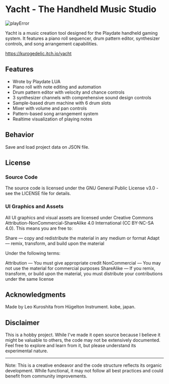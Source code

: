 # Yacht - The Handheld Music Studio

![playError](https://github.com/user-attachments/assets/907fee07-843b-4c3c-88b1-6a7b0c864eca)

Yacht is a music creation tool designed for the Playdate handheld gaming system. It features a piano roll sequencer, drum pattern editor, synthesizer controls, and song arrangement capabilities.

https://kurogedelic.itch.io/yacht

## Features

- Wrote by Playdate LUA
- Piano roll with note editing and automation
- Drum pattern editor with velocity and chance controls
- 3 synthesizer channels with comprehensive sound design controls
- Sample-based drum machine with 6 drum slots
- Mixer with volume and pan controls
- Pattern-based song arrangement system
- Realtime visualization of playing notes

## Behavior

Save and load project data on JSON file.

## License

### Source Code
The source code is licensed under the GNU General Public License v3.0 - see the LICENSE file for details.

### UI Graphics and Assets
All UI graphics and visual assets are licensed under Creative Commons Attribution-NonCommercial-ShareAlike 4.0 International (CC BY-NC-SA 4.0). This means you are free to:

Share — copy and redistribute the material in any medium or format
Adapt — remix, transform, and build upon the material

Under the following terms:

Attribution — You must give appropriate credit
NonCommercial — You may not use the material for commercial purposes
ShareAlike — If you remix, transform, or build upon the material, you must distribute your contributions under the same license


## Acknowledgments

Made by Leo Kuroshita from Hügelton Instrument. kobe, japan.

## Disclaimer

This is a hobby project. While I've made it open source because I believe it might be valuable to others, the code may not be extensively documented. Feel free to explore and learn from it, but please understand its experimental nature.

---

Note: This is a creative endeavor and the code structure reflects its organic development. While functional, it may not follow all best practices and could benefit from community improvements.
